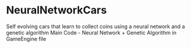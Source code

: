 # NeuralNetworkCars
Self evolving cars that learn to collect coins using a neural network and a genetic algorithm
Main Code - Neural Network + Genetic Algorithm in GameEngine file
